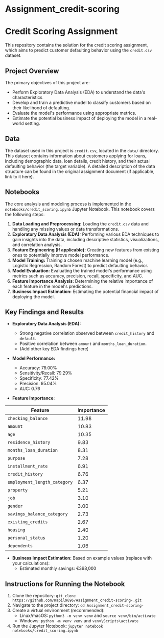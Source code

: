 # Assignment_credit-scoring

# Credit Scoring Assignment

This repository contains the solution for the credit scoring assignment, which aims to predict customer defaulting behavior using the `credit.csv` dataset.

## Project Overview

The primary objectives of this project are:

*   Perform Exploratory Data Analysis (EDA) to understand the data's characteristics.
*   Develop and train a predictive model to classify customers based on their likelihood of defaulting.
*   Evaluate the model's performance using appropriate metrics.
*   Estimate the potential business impact of deploying the model in a real-world setting.

## Data

The dataset used in this project is `credit.csv`, located in the `data/` directory. This dataset contains information about customers applying for loans, including demographic data, loan details, credit history, and their actual defaulting behavior (the target variable). A detailed description of the data structure can be found in the original assignment document (if applicable, link to it here).

## Notebooks

The core analysis and modeling process is implemented in the `notebooks/credit_scoring.ipynb` Jupyter Notebook. This notebook covers the following steps:

1.  **Data Loading and Preprocessing:** Loading the `credit.csv` data and handling any missing values or data transformations.
2.  **Exploratory Data Analysis (EDA):** Performing various EDA techniques to gain insights into the data, including descriptive statistics, visualizations, and correlation analysis.
3.  **Feature Engineering (If applicable):** Creating new features from existing ones to potentially improve model performance.
4.  **Model Training:** Training a chosen machine learning model (e.g., Logistic Regression, Random Forest) to predict defaulting behavior.
5.  **Model Evaluation:** Evaluating the trained model's performance using metrics such as accuracy, precision, recall, specificity, and AUC.
6.  **Feature Importance Analysis:** Determining the relative importance of each feature in the model's predictions.
7.  **Business Impact Estimation:** Estimating the potential financial impact of deploying the model.

## Key Findings and Results

*   **Exploratory Data Analysis (EDA):**
    *   Strong negative correlation observed between `credit_history` and `default`.
    *   Positive correlation between `amount` and `months_loan_duration`.
    *   (Add other key EDA findings here)

*   **Model Performance:**
    *   Accuracy: 79.00%
    *   Sensitivity/Recall: 79.29%
    *   Specificity: 77.42%
    *   Precision: 95.04%
    *   AUC: 0.76

*   **Feature Importance:**

| Feature                     | Importance |
|------------------------------|------------|
| `checking_balance`           | 11.98      |
| `amount`                     | 10.83      |
| `age`                        | 10.35      |
| `residence_history`          | 9.83       |
| `months_loan_duration`       | 8.31       |
| `purpose`                    | 7.28       |
| `installment_rate`           | 6.91       |
| `credit_history`             | 6.76       |
| `employment_length_category` | 6.37       |
| `property`                   | 5.21       |
| `job`                        | 3.10       |
| `gender`                     | 3.00       |
| `savings_balance_category`   | 2.73       |
| `existing_credits`           | 2.67       |
| `housing`                    | 2.40       |
| `personal_status`            | 1.20       |
| `dependents`                 | 1.06       |

*   **Business Impact Estimation:** Based on example values (replace with your calculations):
    *   Estimated monthly savings: €398,000

## Instructions for Running the Notebook

1.  Clone the repository: `git clone https://github.com/Kapil9696/Assignment_credit-scoring-.git`
2.  Navigate to the project directory: `cd Assignment_credit-scoring-`
3.  Create a virtual environment (recommended):
    *   Linux/macOS: `python3 -m venv venv` and `source venv/bin/activate`
    *   Windows: `python -m venv venv` and `venv\Scripts\activate`
5.  Run the Jupyter Notebook: `jupyter notebook notebooks/credit_scoring.ipynb`


